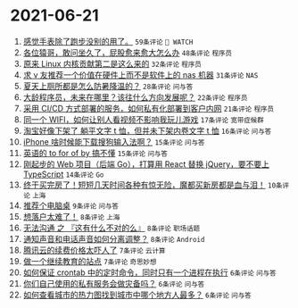 # 2021-06-21

1. [感觉手表除了跑步没别的用了。](https://www.v2ex.com/t/784736) `59条评论` ` WATCH`
1. [各位猿哥，敢问坐久了，屁股愈来愈大怎么办](https://www.v2ex.com/t/784727) `48条评论` `程序员`
1. [原来 Linux 内核贡献第二是这么来的](https://www.v2ex.com/t/784789) `32条评论` `程序员`
1. [求 v 友推荐一个价值在硬件上而不是软件上的 nas 机器](https://www.v2ex.com/t/784746) `31条评论` `NAS`
1. [夏天上厕所都是怎么防暑降温的？](https://www.v2ex.com/t/784710) `28条评论` `问与答`
1. [大龄程序员，未来在哪里？该往什么方向发展呢？](https://www.v2ex.com/t/784754) `22条评论` `程序员`
1. [采用 CI/CD 方式部署的服务，如何私有化部署到客户内网](https://www.v2ex.com/t/784729) `21条评论` `程序员`
1. [同一个 WIFI，如何让别人看视频不影响我玩儿游戏](https://www.v2ex.com/t/784747) `17条评论` `宽带症候群`
1. [淘宝好像下架了 躺平文字 t 恤，但并未下架内卷文字 t 恤](https://www.v2ex.com/t/784764) `16条评论` `问与答`
1. [iPhone 啥时候能下载搜狗输入法啊？](https://www.v2ex.com/t/784737) `15条评论` `问与答`
1. [英语的 to for of by 搞不懂](https://www.v2ex.com/t/784704) `15条评论` `问与答`
1. [刚起步的 Web 项目（后端 Go），打算用 React 替换 jQuery，要不要上 TypeScript](https://www.v2ex.com/t/784774) `14条评论` `Go`
1. [终于买完房了！短短几天时间各种有惊无险，魔都买新房都是血与泪！](https://www.v2ex.com/t/784725) `10条评论` `上海`
1. [推荐个电脑桌](https://www.v2ex.com/t/784728) `9条评论` `问与答`
1. [想落户太难了！](https://www.v2ex.com/t/784802) `8条评论` `上海`
1. [无法沟通 之 『这有什么不对的么』](https://www.v2ex.com/t/784757) `8条评论` `职场话题`
1. [通知声音和电话声音如何分离调整？](https://www.v2ex.com/t/784703) `8条评论` `Android`
1. [腾讯云的续费价格太吓人了](https://www.v2ex.com/t/784776) `7条评论` `云计算`
1. [做一个继续教育的站点](https://www.v2ex.com/t/784775) `7条评论` `奇思妙想`
1. [如何保证 crontab 中的定时命令，同时只有一个进程在执行](https://www.v2ex.com/t/784793) `6条评论` `问与答`
1. [你们自己使用的私有服务会做灾备吗？](https://www.v2ex.com/t/784788) `6条评论` `问与答`
1. [如何查看城市的热力图找到城市中哪个地方人最多？](https://www.v2ex.com/t/784741) `6条评论` `问与答`
